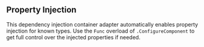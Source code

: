 ## Property Injection

This dependency injection container adapter automatically enables property injection for known types. Use the `Func` overload of `.ConfigureComponent` to get full control over the injected properties if needed.